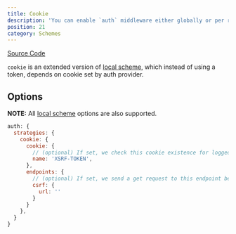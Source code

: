 ```yaml
---
title: Cookie
description: 'You can enable `auth` middleware either globally or per route.'
position: 21
category: Schemes
---
```


[Source Code](https://github.com/nuxt-community/auth-module/blob/dev/src/schemes/cookie.ts)

`cookie` is an extended version of [local scheme](./local), which instead of using a token, depends on cookie set by auth provider.

## Options

**NOTE:** All [local scheme](./local) options are also supported.

```js
auth: {
  strategies: {
    cookie: {
      cookie: {
        // (optional) If set, we check this cookie existence for loggedIn check
        name: 'XSRF-TOKEN',
      },
      endpoints: {
        // (optional) If set, we send a get request to this endpoint before login
        csrf: {
          url: ''
        }
      }
    },
  }
}
```

